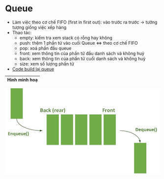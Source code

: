 # Queue
- Làm việc theo cơ chế FIFO (first in first out): vào trước ra trước -> tưởng tượng giống việc xếp hàng
- Thao tác:
	+ empty: kiểm tra xem stack có rỗng hay không
	+ push: thêm 1 phần tử vào cuối Queue <=> theo cơ chế FIFO
	+ pop: xoá phần đầu queue
	+ front: xem thông tin của phần tử đầu danh sách và không huỷ
	+ back: xem thông tin của phần tử cuối danh sách và không huỷ
	+ size: xem số lượng phần tử
- [Code build lại queue](Ly_thuyet/Queue.hpp)

|Hình minh hoạ|
|:---:|
![queue](queue.jpg)